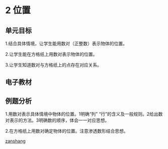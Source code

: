 # 2 位置

## 单元目标

1.结合具体情境，让学生能用数对（正整数）表示物体的位置。

2.让学生能在方格纸上用数对表示物体的位置。

3.让学生知道数对与方格纸上的点存在对应关系。

## 电子教材

<Epep grade="xxsx5a" :pep="1221001501141" :pages="19" :paged="23" ></Epep>

## 例题分析

1.用数对表示具体情境中物体的位置。1明确“列” “行”的含义及一般规则。2给出数对表示的方法。3明确数的顺序，体会一一对应思想。

2.在方格纸上用数对确定物体的位置。注意渗透数形结合思想。

[zanshang](../res/zanshang.md ':include')